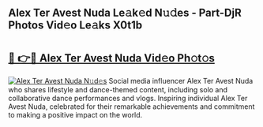 ## Alex Ter Avest Nuda Le𝚊k𝚎d N𝚞𝚍es - Part-DjR Photos Vid𝚎o Le𝚊ks X0t1b

# <h2><a href="http://fbeldxi.evod.top/?m=Alex+Ter+Avest+Nuda">🔗 👉🔴 Alex Ter Avest Nuda Vid𝚎o Ph𝚘t𝚘s</a></h2>

[![Alex Ter Avest Nuda N𝚞d𝚎s](https://i.imgur.com/8V9OHl7.gif)](http://fbeldxi.evod.top/?m=Alex+Ter+Avest+Nuda)
Social media influencer Alex Ter Avest Nuda who shares lifestyle and dance-themed content, including solo and collaborative dance performances and vlogs. Inspiring individual Alex Ter Avest Nuda, celebrated for their remarkable achievements and commitment to making a positive impact on the world. 
